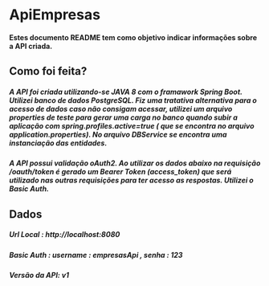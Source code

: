 # ApiEmpresas

#### Estes documento README tem como objetivo indicar informações sobre a API criada.

## Como foi feita? 

##### A API foi criada utilizando-se JAVA 8 com o framawork Spring Boot. Utilizei banco de dados PostgreSQL. Fiz uma tratativa alternativa para o acesso de dados caso não consigam acessar, utilizei um arquivo properties de teste para gerar uma carga no banco quando subir a aplicação com spring.profiles.active=true ( que se encontra no arquivo application.properties). No arquivo DBService se encontra uma instanciação das entidades.

##### A API possui validação oAuth2. Ao utilizar os dados abaixo na requisição /oauth/token é gerado um Bearer Token (access_token)  que será utilizado nas outras requisições para ter acesso as respostas. Utilizei o Basic Auth.

## Dados 

##### Url Local : http://localhost:8080
##### Basic Auth :  username : empresasApi , senha : 123
##### Versão da API: v1








